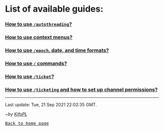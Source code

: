 # List of available guides:

### [How to use `/autothreading`?](./guides/autothreading)

### [How to use context menus?](./guides/contextmenus)

### [How to use `/epoch`, date, and time formats?](./guides/epoch)

### [How to use `/` commands?](./guides/slash)

### [How to use `/ticket`?](./guides/ticket)

### [How to use `/ticketing` and how to set up channel permissions?](./guides/ticketing)

<hr/>

Last update: Tue, 21 Sep 2021 22:02:35 GMT.

*~by [KifoPL](https://bio.link/KifoPL)*

[<kbd>Back to home page</kbd>](https://kifopl.github.io/kifo-clanker/)